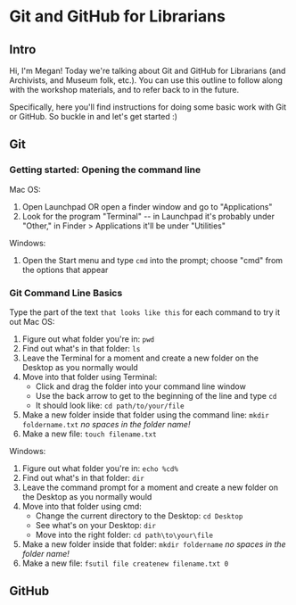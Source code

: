 # Git and GitHub for Librarians

## Intro
Hi, I'm Megan! Today we're talking about Git and GitHub for Librarians (and Archivists, and Museum folk, etc.). You can use this outline to follow along with the workshop materials, and to refer back to in the future.

Specifically, here you'll find instructions for doing some basic work with Git or GitHub. So buckle in and let's get started :)

## Git
### Getting started: Opening the command line
Mac OS:

1) Open Launchpad OR open a finder window and go to "Applications"
2) Look for the program "Terminal" -- in Launchpad it's probably under "Other," in Finder > Applications it'll be under "Utilities"

Windows:

1) Open the Start menu and type `cmd` into the prompt; choose "cmd" from the options that appear

### Git Command Line Basics
Type the part of the text `that looks like this` for each command to try it out
Mac OS:
1) Figure out what folder you're in: `pwd`
2) Find out what's in that folder: `ls`
3) Leave the Terminal for a moment and create a new folder on the Desktop as you normally would
4) Move into that folder using Terminal:
	* Click and drag the folder into your command line window
	* Use the back arrow to get to the beginning of the line and type `cd`
	* It should look like: `cd path/to/your/file`
5) Make a new folder inside that folder using the command line: `mkdir foldername.txt` *no spaces in the folder name!*
6) Make a new file: `touch filename.txt`

Windows:
1) Figure out what folder you're in: `echo %cd%`
2) Find out what's in that folder: `dir`
2) Leave the command prompt for a moment and create a new folder on the Desktop as you normally would
4) Move into that folder using cmd:
	* Change the current directory to the Desktop: `cd Desktop`
	* See what's on your Desktop: `dir`
	* Move into the right folder: `cd path\to\your\file`
5) Make a new folder inside that folder: `mkdir foldername` *no spaces in the folder name!*
6) Make a new file: `fsutil file createnew filename.txt 0`

## GitHub
